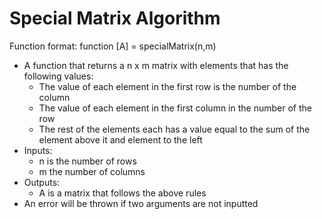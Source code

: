 # Special Matrix Algorithm
Function format: function [A] = specialMatrix(n,m)
* A function that returns a n x m matrix with elements that has the following values:
    * The value of each element in the first row is the number of the column
    * The value of each element in the first column in the number of the row
    * The rest of the elements each has a value equal to the sum of the element above it and element to the left
* Inputs:
  * n is the number of rows
  * m the number of columns
* Outputs:
  * A is a matrix that follows the above rules
* An error will be thrown if two arguments are not inputted
